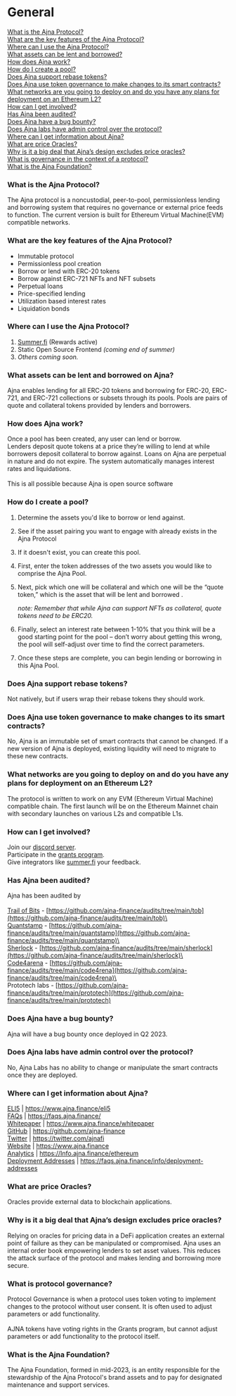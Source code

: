 # General

[What is the Ajna Protocol?](general.md#what-is-the-ajna-protocol)\
[What are the key features of the Ajna Protocol?](general.md#what-are-the-key-features-of-the-ajna-protocol)\
[Where can I use the Ajna Protocol?](general.md#where-can-i-use-the-ajna-protocol)\
[What assets can be lent and borrowed?](general.md#what-assets-can-be-lent-and-borrowed-on-ajna)\
[How does Ajna work?](general.md#how-does-ajna-work)\
[How do I create a pool?](general.md#how-do-i-create-a-pool)\
[Does Ajna support rebase tokens?](general.md#does-ajna-support-rebase-tokens)\
[Does Ajna use token governance to make changes to its smart contracts?](general.md#does-ajna-use-token-governance-to-make-changes-to-its-smart-contracts)\
[What networks are you going to deploy on and do you have any plans for deployment on an Ethereum L2?](general.md#what-chains-are-you-going-to-deploy-on-and-do-you-have-any-plans-for-deployment-on-an-ethereum-l2)\
[How can I get involved?](general.md#how-can-i-get-involved)\
[Has Ajna been audited?](general.md#has-ajna-been-audited)\
[Does Ajna have a bug bounty?](general.md#does-ajna-have-a-bug-bounty)\
[Does Ajna labs have admin control over the protocol?](general.md#does-ajna-labs-have-admin-control-over-the-protocol)\
[Where can I get information about Ajna?](general.md#where-can-i-get-information-about-ajna)\
[What are price Oracles?](general.md#what-are-price-oracles)\
[Why is it a big deal that Ajna’s design excludes price oracles?](general.md#why-is-it-a-big-deal-that-ajnas-design-excludes-price-oracles)\
[What is governance in the context of a protocol?](general.md#what-is-governance-in-the-context-of-a-protocol)\
[What is the Ajna Foundation?](general.md#what-is-the-ajna-foundation)

### What is the Ajna Protocol?

The Ajna protocol is a noncustodial, peer-to-pool, permissionless lending and borrowing system that requires no governance or external price feeds to function. The current version is built for Ethereum Virtual Machine(EVM) compatible networks.&#x20;

### What are the key features of the Ajna Protocol?

* Immutable protocol
* Permissionless pool creation
* Borrow or lend with ERC-20 tokens
* Borrow against ERC-721 NFTs and NFT subsets
* Perpetual loans
* Price-specified lending
* Utilization based interest rates
* Liquidation bonds

### Where can I use the Ajna Protocol?

1. [Summer.fi](https://summer.fi/ajna) (Rewards active)
2. Static Open Source Frontend _(coming end of summer)_
3. _Others coming soon._

### What assets can be lent and borrowed on Ajna?

Ajna enables lending for all ERC-20 tokens and borrowing for ERC-20, ERC-721, and ERC-721 collections or subsets through its pools. Pools are pairs of quote and collateral tokens provided by lenders and borrowers.

### How does Ajna work?

Once a pool has been created, any user can lend or borrow. \
Lenders deposit quote tokens at a price they’re willing to lend at while borrowers deposit collateral to borrow against. Loans on Ajna are perpetual in nature and do not expire. The system automatically manages interest rates and liquidations.\
\
This is all possible because Ajna is open source software&#x20;

### How do I create a pool?

1. Determine the assets you'd like to borrow or lend against.
2. See if the asset pairing you want to engage with already exists in the Ajna Protocol
3. If it doesn't exist, you can create this pool.
4. First, enter the token addresses of the two assets you would like to comprise the Ajna Pool.
5.  Next, pick which one will be collateral and which one will be the “quote token,” which is the asset that will be lent and borrowed .

    _note: Remember that while Ajna can support NFTs as collateral, quote tokens need to be ERC20._
6. Finally, select an interest rate between 1-10% that you think will be a good starting point for the pool – don’t worry about getting this wrong, the pool will self-adjust over time to find the correct parameters.
7. Once these steps are complete, you can begin lending or borrowing in this Ajna Pool.

### Does Ajna support rebase tokens?

Not natively, but if users wrap their rebase tokens they should work.

### Does Ajna use token governance to make changes to its smart contracts?

No, Ajna is an immutable set of smart contracts that cannot be changed. If a new version of Ajna is deployed, existing liquidity will need to migrate to these new contracts.

### What networks are you going to deploy on and do you have any plans for deployment on an Ethereum L2?

The protocol is written to work on any EVM (Ethereum Virtual Machine) compatible chain. The first launch will be on the Ethereum Mainnet chain with secondary launches on various L2s and compatible L1s.

### How can I get involved?

Join our [discord server](https://discord.gg/T9WSMKfMYJ).\
Participate in the [grants program](https://faqs.ajna.finance/faqs/grants).\
Give integrators like [summer.fi](https://summer.fi/) your feedback.

### Has Ajna been audited?

Ajna has been audited by\
\
[Trail of Bits](https://www.trailofbits.com/) - [https://github.com/ajna-finance/audits/tree/main/tob](https://github.com/ajna-finance/audits/tree/main/tob)\
\
[Quantstamp](https://quantstamp.com/) - [https://github.com/ajna-finance/audits/tree/main/quantstamp](https://github.com/ajna-finance/audits/tree/main/quantstamp)\
\
[Sherlock](https://www.sherlock.xyz/) - [https://github.com/ajna-finance/audits/tree/main/sherlock](https://github.com/ajna-finance/audits/tree/main/sherlock)\
\
[Code4arena](https://code4rena.com/) - [https://github.com/ajna-finance/audits/tree/main/code4rena](https://github.com/ajna-finance/audits/tree/main/code4rena)\
\
Prototech labs - [https://github.com/ajna-finance/audits/tree/main/prototech](https://github.com/ajna-finance/audits/tree/main/prototech)

### Does Ajna have a bug bounty?

Ajna will have a bug bounty once deployed in Q2 2023.

### Does Ajna labs have admin control over the protocol?

No, Ajna Labs has no ability to change or manipulate the smart contracts once they are deployed.

### Where can I get information about Ajna?

[ELI5](https://www.ajna.finance/eli5) | https://www.ajna.finance/eli5 \
[FAQs](https://faqs.ajna.finance/) | https://faqs.ajna.finance/ \
[Whitepaper](https://www.ajna.finance/whitepaper) | https://www.ajna.finance/whitepaper \
[GitHub](https://github.com/ajna-finance) | https://github.com/ajna-finance \
[Twitter](https://twitter.com/ajnafi) | https://twitter.com/ajnafi \
[Website](https://www.ajna.finance) | https://www.ajna.finance \
[Analytics](https://info.ajna.finance/ethereum) | https://Info.ajna.finance/ethereum \
[Deployment Addresses](https://faqs.ajna.finance/info/deployment-addresses) | https://faqs.ajna.finance/info/deployment-addresses

### What are price Oracles?

Oracles provide external data to blockchain applications.

### Why is it a big deal that Ajna’s design excludes price oracles?

Relying on oracles for pricing data in a DeFi application creates an external point of failure as they can be manipulated or compromised. Ajna uses an internal order book empowering lenders to set asset values. This reduces the attack surface of the protocol and makes lending and borrowing more secure.

### What is protocol governance?

Protocol Governance is when a protocol uses token voting to implement changes to the protocol without user consent. It is often used to adjust parameters or add functionality.\
\
AJNA tokens have voting rights in the Grants program, but cannot adjust parameters or add functionality to the protocol itself.

### What is the Ajna Foundation?

The Ajna Foundation, formed in mid-2023, is an entity responsible for the stewardship of the Ajna Protocol's brand assets and to pay for designated maintenance and support services.

